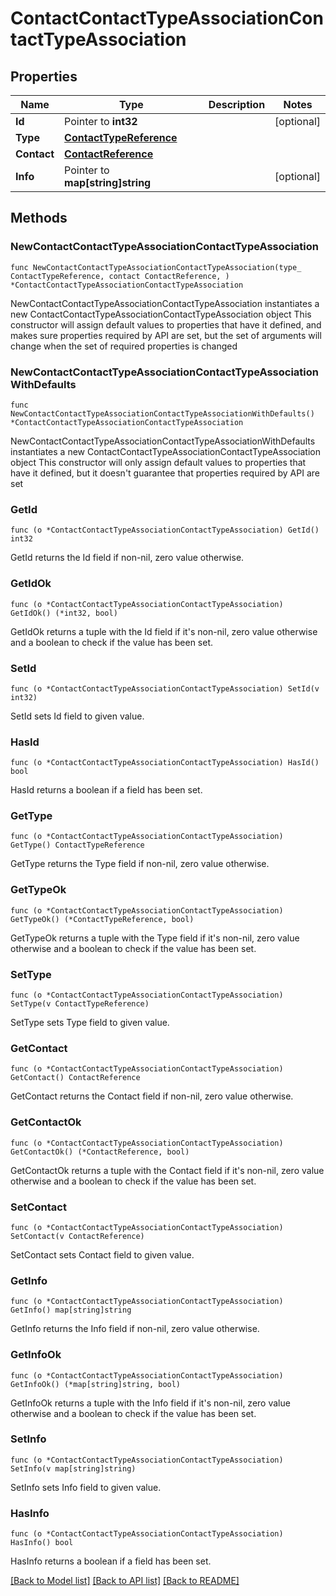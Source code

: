 # ContactContactTypeAssociationContactTypeAssociation

## Properties

Name | Type | Description | Notes
------------ | ------------- | ------------- | -------------
**Id** | Pointer to **int32** |  | [optional] 
**Type** | [**ContactTypeReference**](ContactTypeReference.md) |  | 
**Contact** | [**ContactReference**](ContactReference.md) |  | 
**Info** | Pointer to **map[string]string** |  | [optional] 

## Methods

### NewContactContactTypeAssociationContactTypeAssociation

`func NewContactContactTypeAssociationContactTypeAssociation(type_ ContactTypeReference, contact ContactReference, ) *ContactContactTypeAssociationContactTypeAssociation`

NewContactContactTypeAssociationContactTypeAssociation instantiates a new ContactContactTypeAssociationContactTypeAssociation object
This constructor will assign default values to properties that have it defined,
and makes sure properties required by API are set, but the set of arguments
will change when the set of required properties is changed

### NewContactContactTypeAssociationContactTypeAssociationWithDefaults

`func NewContactContactTypeAssociationContactTypeAssociationWithDefaults() *ContactContactTypeAssociationContactTypeAssociation`

NewContactContactTypeAssociationContactTypeAssociationWithDefaults instantiates a new ContactContactTypeAssociationContactTypeAssociation object
This constructor will only assign default values to properties that have it defined,
but it doesn't guarantee that properties required by API are set

### GetId

`func (o *ContactContactTypeAssociationContactTypeAssociation) GetId() int32`

GetId returns the Id field if non-nil, zero value otherwise.

### GetIdOk

`func (o *ContactContactTypeAssociationContactTypeAssociation) GetIdOk() (*int32, bool)`

GetIdOk returns a tuple with the Id field if it's non-nil, zero value otherwise
and a boolean to check if the value has been set.

### SetId

`func (o *ContactContactTypeAssociationContactTypeAssociation) SetId(v int32)`

SetId sets Id field to given value.

### HasId

`func (o *ContactContactTypeAssociationContactTypeAssociation) HasId() bool`

HasId returns a boolean if a field has been set.

### GetType

`func (o *ContactContactTypeAssociationContactTypeAssociation) GetType() ContactTypeReference`

GetType returns the Type field if non-nil, zero value otherwise.

### GetTypeOk

`func (o *ContactContactTypeAssociationContactTypeAssociation) GetTypeOk() (*ContactTypeReference, bool)`

GetTypeOk returns a tuple with the Type field if it's non-nil, zero value otherwise
and a boolean to check if the value has been set.

### SetType

`func (o *ContactContactTypeAssociationContactTypeAssociation) SetType(v ContactTypeReference)`

SetType sets Type field to given value.


### GetContact

`func (o *ContactContactTypeAssociationContactTypeAssociation) GetContact() ContactReference`

GetContact returns the Contact field if non-nil, zero value otherwise.

### GetContactOk

`func (o *ContactContactTypeAssociationContactTypeAssociation) GetContactOk() (*ContactReference, bool)`

GetContactOk returns a tuple with the Contact field if it's non-nil, zero value otherwise
and a boolean to check if the value has been set.

### SetContact

`func (o *ContactContactTypeAssociationContactTypeAssociation) SetContact(v ContactReference)`

SetContact sets Contact field to given value.


### GetInfo

`func (o *ContactContactTypeAssociationContactTypeAssociation) GetInfo() map[string]string`

GetInfo returns the Info field if non-nil, zero value otherwise.

### GetInfoOk

`func (o *ContactContactTypeAssociationContactTypeAssociation) GetInfoOk() (*map[string]string, bool)`

GetInfoOk returns a tuple with the Info field if it's non-nil, zero value otherwise
and a boolean to check if the value has been set.

### SetInfo

`func (o *ContactContactTypeAssociationContactTypeAssociation) SetInfo(v map[string]string)`

SetInfo sets Info field to given value.

### HasInfo

`func (o *ContactContactTypeAssociationContactTypeAssociation) HasInfo() bool`

HasInfo returns a boolean if a field has been set.


[[Back to Model list]](../README.md#documentation-for-models) [[Back to API list]](../README.md#documentation-for-api-endpoints) [[Back to README]](../README.md)


